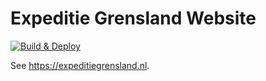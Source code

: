 # Expeditie Grensland Website

[![Build & Deploy](https://github.com/Expeditie-Grensland/Website/actions/workflows/build.yml/badge.svg)](https://github.com/Expeditie-Grensland/Website/actions/workflows/build.yml)

See <https://expeditiegrensland.nl>.
